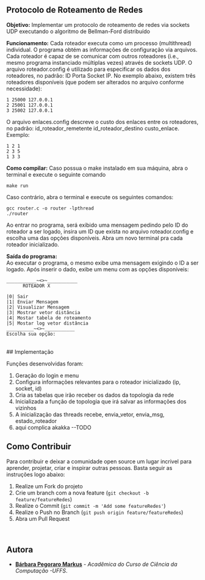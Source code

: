 ## Protocolo de Roteamento de Redes

**Objetivo:** Implementar um protocolo de roteamento de redes via sockets UDP executando o algoritmo de Bellman-Ford distribuído<br>

**Funcionamento:** 
Cada roteador executa como um processo (multithread) individual. O programa obtém as informações de configuração via arquivos. Cada roteador é capaz de se comunicar com outros roteadores (i.e., mesmo programa instanciado múltiplas vezes) através de sockets UDP. 
O arquivo roteador.config é utilizado para especificar os dados dos roteadores, no padrão: ID Porta Socket IP. No exemplo abaixo, existem três roteadores disponíveis (que podem ser alterados no arquivo conforme necessidade):
```
1 25000 127.0.0.1
2 25001 127.0.0.1
3 25002 127.0.0.1
```
O arquivo enlaces.config descreve o custo dos enlaces entre os roteadores, no padrão: id_roteador_remetente id_roteador_destino custo_enlace. Exemplo:
```
1 2 1
2 3 5
1 3 3
```

**Como compilar:**
Caso possua o make instalado em sua máquina, abra o terminal e execute o seguinte comando
```
make run
```
Caso contrário, abra o terminal e execute os seguintes comandos:
```
gcc router.c -o router -lpthread
./router
```
Ao entrar no programa, será exibido uma mensagem pedindo pelo ID do roteador a ser logado, insira um ID que exista no arquivo roteador.config e escolha uma das opções disponíveis.
Abra um novo terminal pra cada roteador inicializado.

**Saída do programa:**
<br>
Ao executar o programa, o mesmo exibe uma mensagem exigindo o ID a ser logado. Após inserir o dado, exibe um menu com as opções disponíveis:

```
___________~<>~___________
      ROTEADOR X

|0| Sair
|1| Enviar Mensagem
|2| Visualizar Mensagem
|3| Mostrar vetor distância
|4| Mostar tabela de roteamento
|5| Mostar log vetor distância
__________~<>~___________
Escolha sua opção:       
```
<br>
## Implementação

Funções desenvolvidas foram:
1. Geração do login e menu
2. Configura informações relevantes para o roteador inicializado (ip, socket, id)
3. Cria as tabelas que irão receber os dados da topologia da rede
4. Inicializada a função de topologia que irá salvar as informações dos vizinhos
5. A inicialização das threads recebe, envia_vetor, envia_msg, estado_roteador
6. aqui complica akakka --TODO

## Como Contribuir

Para contribuir e deixar a comunidade open source um lugar incrivel para aprender, projetar, criar e inspirar outras pessoas. Basta seguir as instruções logo abaixo:

1. Realize um Fork do projeto
2. Crie um branch com a nova feature (`git checkout -b feature/featureRedes`)
3. Realize o Commit (`git commit -m 'Add some featureRedes'`)
4. Realize o Push no Branch (`git push origin feature/featureRedes`)
5. Abra um Pull Request

<br>

## Autora

- **[Bárbara Pegoraro Markus](https://github.com/barbs-pm)** - _Acadêmica do Curso de Ciência da Computação -UFFS_. 
